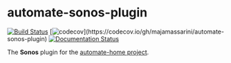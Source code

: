 # automate-sonos-plugin
[![Build Status](https://app.travis-ci.com/majamassarini/automate-sonos-plugin.svg?branch=main)](https://app.travis-ci.com/majamassarini/automate-sonos-plugin)
[![codecov](https://codecov.io/gh/majamassarini/automate-sonos-plugin/branch/main/graph/badge.svg?token=...)](https://codecov.io/gh/majamassarini/automate-sonos-plugin)
[![Documentation Status](https://readthedocs.org/projects/automate-sonos-plugin/badge/?version=latest)](https://automate-sonos-plugin.readthedocs.io/en/latest/?badge=latest)

The **Sonos** plugin for the [automate-home project](https://maja-massarini-automate-home.readthedocs-hosted.com/en/latest/?).
